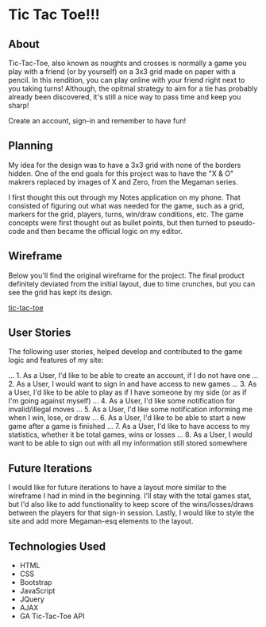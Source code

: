 # Tic Tac Toe!!!

## About

Tic-Tac-Toe, also known as noughts and crosses is normally a game you play with
a friend (or by yourself) on a 3x3 grid made on paper with a pencil.  In this
rendition, you can play online with your friend right next to you taking turns!
Although, the opitmal strategy to aim for a tie has probably already been
discovered, it's still a nice way to pass time and keep you sharp!

Create an account, sign-in and remember to have fun!

## Planning

My idea for the design was to have a 3x3 grid with none of the borders hidden.
One of the end goals for this project was to have the "X & O" makrers replaced
by images of X and Zero, from the Megaman series.

I first thought this out through my Notes application on my phone.  That
consisted of figuring out what was needed for the game, such as a grid, markers
for the grid, players, turns, win/draw conditions, etc.  The game concepts were
first thought out as bullet points, but then turned to pseudo-code and then
became the official logic on my editor.

## Wireframe

Below you'll find the original wireframe for the project.  The final product
definitely deviated from the initial layout, due to time crunches, but you can
see the grid has kept its design.

[tic-tac-toe](https://i.imgur.com/VreD4oj.jpg)

## User Stories

The following user stories, helped develop and contributed to the game logic and
features of my site:

... 1. As a User, I'd like to be able to create an account, if I do not have one
... 2. As a User, I would want to sign in and have access to new games
... 3. As a User, I'd like to be able to play as if I have someone by my side (or as if I'm going against myself)
... 4. As a User, I'd like some notification for invalid/illegal moves
... 5. As a User, I'd like some notification informing me when I win, lose, or draw
... 6. As a User, I'd like to be able to start a new game after a game is finished
... 7. As a User, I'd like to have access to my statistics, whether it be total games, wins or losses
... 8. As a User, I would want to be able to sign out with all my information still stored somewhere

## Future Iterations

I would like for future iterations to have a layout more similar to the
wireframe I had in mind in the beginning. I'll stay with the total games stat,
but I'd also like to add functionality to keep score of the wins/losses/draws
between the players for that sign-in session. Lastly, I would like to style the
site and add more Megaman-esq elements to the layout.

## Technologies Used

* HTML
* CSS
* Bootstrap
* JavaScript
* JQuery
* AJAX
* GA Tic-Tac-Toe API

